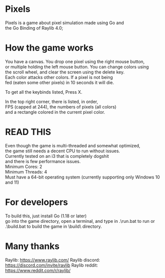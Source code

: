# Pixels

Pixels is a game about pixel simulation made using Go and  
the Go Binding of Raylib 4.0;  

# How the game works

You have a canvas. You drop one pixel using the right mouse button,  
or multiple holding the left mouse button. You can change colors using  
the scroll wheel, and clear the screen using the delete key.  
Each color attacks other colors. If a pixel is not being  
fed (eaten some other pixels) in 10 seconds it will die.

To get all the keybinds listed, Press X.  

In the top right corner, there is listed, in order,  
FPS (capped at 244), the numbers of pixels (all colors)  
and a rectangle colored in the current pixel color.  

# READ THIS

Even though the game is multi-threaded and somewhat optimized,  
the game still needs a decent CPU to run without issues.   
Currently tested on an i3 that is completely dogshit  
and there is few performance issues.  
Minimum Cores: 2  
Minimum Threads: 4  
Must have a 64-bit operating system (currently supporting only Windows 10 and 11)

# For developers

To build this, just install Go (1.18 or later)  
go into the game directory, open a terminal,
and type in .\run.bat to run or .\build.bat
to build the game in \build\ directory.

# Many thanks

Raylib: https://www.raylib.com/
Raylib discord: https://discord.com/invite/raylib
Raylib reddit: https://www.reddit.com/r/raylib/